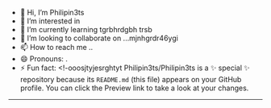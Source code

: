 - 👋 Hi, I’m Philipin3ts
- 👀 I’m interested in 
- 🌱 I’m currently learning tgrbhrdgbh trsb
- 💞️ I’m looking to collaborate on ...mjnhgrdr46ygi
- 📫 How to reach me ..
- 😄 Pronouns: .
- ⚡ Fun fact: 
<!-ooosjtyjesrghtyt
Philipin3ts/Philipin3ts is a ✨ special ✨ repository because its `README.md` (this file) appears on your GitHub profile.
You can click the Preview link to take a look at your changes.
---
